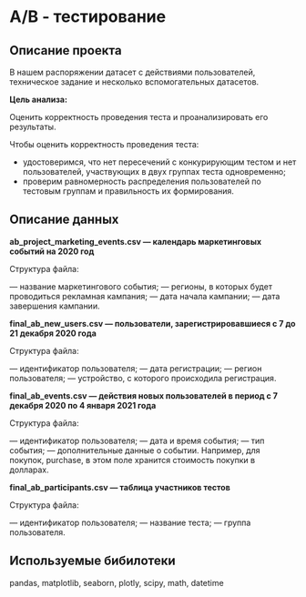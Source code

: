 # A/B - тестирование 
 
## Описание проекта

В нашем распоряжении датасет с действиями пользователей, техническое задание и несколько вспомогательных датасетов.

**Цель анализа:**

Оценить корректность проведения теста и проанализировать его результаты.

Чтобы оценить корректность проведения теста:

- удостоверимся, что нет пересечений с конкурирующим тестом и нет пользователей, участвующих в двух группах теста одновременно;
- проверим равномерность распределения пользователей по тестовым группам и правильность их формирования.

## Описание данных

**ab_project_marketing_events.csv — календарь маркетинговых событий на 2020 год**

Структура файла:

— название маркетингового события;
— регионы, в которых будет проводиться рекламная кампания;
— дата начала кампании;
— дата завершения кампании.

**final_ab_new_users.csv — пользователи, зарегистрировавшиеся с 7 до 21 декабря 2020 года**

Структура файла:

— идентификатор пользователя;
— дата регистрации;
— регион пользователя;
— устройство, с которого происходила регистрация.

**final_ab_events.csv — действия новых пользователей в период с 7 декабря 2020 по 4 января 2021 года**

Структура файла:

 — идентификатор пользователя;
 — дата и время события;
 — тип события;
 — дополнительные данные о событии. Например, для покупок, purchase, в этом поле хранится стоимость покупки в долларах.

**final_ab_participants.csv — таблица участников тестов**

Структура файла:

— идентификатор пользователя;
— название теста;
— группа пользователя.


## Используемые бибилотеки

pandas, matplotlib, seaborn, plotly, scipy, math, datetime 

 
